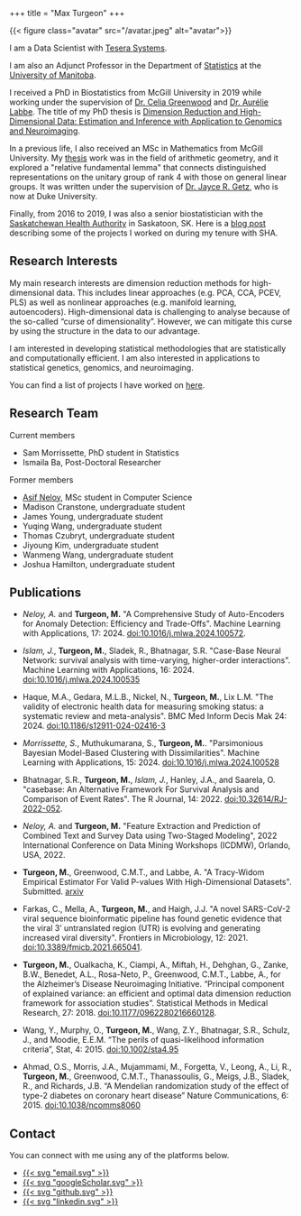 +++
title = "Max Turgeon"
+++

{{< figure class="avatar" src="/avatar.jpeg" alt="avatar">}}

I am a Data Scientist with [Tesera Systems](https://www.tesera.com/).

I am also an Adjunct Professor in the Department of [Statistics](https://sci.umanitoba.ca/statistics/) at the [University of Manitoba](https://umanitoba.ca/).

I received a PhD in Biostatistics from McGill University in 2019 while working under the supervision of [Dr. Celia Greenwood](https://greenwoodlab.github.io/) and [Dr. Aurélie Labbe](https://chairesd.hec.ca/en/). The title of my PhD thesis is [Dimension Reduction and High-Dimensional Data: Estimation and Inference with Application to Genomics and Neuroimaging](theses/MaximeTurgeon_PhDthesis.pdf).

In a previous life, I also received an MSc in Mathematics from McGill University. My [thesis](thesis.pdf) work was in the field of arithmetic geometry, and it explored a "relative fundamental lemma" that connects distinguished representations on the unitary group of rank 4 with those on general linear groups. It was written under the supervision of [Dr. Jayce R. Getz](https://sites.duke.edu/jgetz/), who is now at Duke University.

Finally, from 2016 to 2019, I was also a senior biostatistician with the [Saskatchewan Health Authority](https://www.saskhealthauthority.ca/) in Saskatoon, SK. Here is a [blog post](https://www.maxturgeon.ca/blog/2018-09-28-what-i-currently-do/) describing some of the projects I worked on during my tenure with SHA.

## Research Interests

My main research interests are dimension reduction methods for high-dimensional data. This includes linear approaches (e.g. PCA, CCA, PCEV, PLS) as well as nonlinear approaches (e.g. manifold learning, autoencoders). High-dimensional data is challenging to analyse because of the so-called “curse of dimensionality”. However, we can mitigate this curse by using the structure in the data to our advantage.

I am interested in developing statistical methodologies that are statistically and computationally efficient. I am also interested in applications to statistical genetics, genomics, and neuroimaging.

You can find a list of projects I have worked on [here](/projects).

## Research Team

Current members

  - Sam Morrissette, PhD student in Statistics
  - Ismaila Ba, Post-Doctoral Researcher

Former members

  - [Asif Neloy](https://aaneloy.netlify.app/), MSc student in Computer Science
  - Madison Cranstone, undergraduate student
  - James Young, undergraduate student
  - Yuqing Wang, undergraduate student
  - Thomas Czubryt, undergraduate student
  - Jiyoung Kim, undergraduate student
  - Wanmeng Wang, undergraduate student
  - Joshua Hamilton, undergraduate student

## Publications

  - *Neloy, A.* and **Turgeon, M.** "A Comprehensive Study of Auto-Encoders for Anomaly Detection: Efficiency and Trade-Offs". Machine Learning with Applications, 17: 2024. [doi:10.1016/j.mlwa.2024.100572](https://doi.org/10.1016/j.mlwa.2024.100572).

  - *Islam, J.*, **Turgeon, M.**, Sladek, R., Bhatnagar, S.R. "Case-Base Neural Network: survival analysis with time-varying, higher-order interactions". Machine Learning with Applications, 16: 2024. [doi:10.1016/j.mlwa.2024.100535](https://doi.org/10.1016/j.mlwa.2024.100535)

  - Haque, M.A., Gedara, M.L.B., Nickel, N., **Turgeon, M.**, Lix L.M. "The validity of electronic health data for measuring smoking status: a systematic review and meta-analysis". BMC Med Inform Decis Mak 24: 2024. [doi:10.1186/s12911-024-02416-3](https://doi.org/10.1186/s12911-024-02416-3)

  - *Morrissette, S.*, Muthukumarana, S., **Turgeon, M.**. "Parsimonious Bayesian Model-Based Clustering with Dissimilarities". Machine Learning with Applications, 15: 2024. [doi:10.1016/j.mlwa.2024.100528](https://doi.org/10.1016/j.mlwa.2024.100528)

  - Bhatnagar, S.R., **Turgeon, M.**, *Islam, J.*, Hanley, J.A., and Saarela, O. "casebase: An Alternative Framework For Survival Analysis and Comparison of Event Rates". The R Journal, 14: 2022. [doi:10.32614/RJ-2022-052](https://dx.doi.org/10.32614/RJ-2022-052).

  -  *Neloy, A.* and **Turgeon, M.** "Feature Extraction and Prediction of Combined Text and Survey Data using Two-Staged Modeling", 2022 International Conference on Data Mining Workshops (ICDMW), Orlando, USA, 2022.

  - **Turgeon, M.**, Greenwood, C.M.T., and Labbe, A. "A Tracy-Widom Empirical Estimator For Valid P-values With High-Dimensional Datasets". Submitted. [arxiv](https://arxiv.org/abs/1811.07356)

  - Farkas, C., Mella, A., **Turgeon, M.**, and Haigh, J.J. "A novel SARS-CoV-2 viral sequence bioinformatic pipeline has found genetic evidence that the viral 3’ untranslated region (UTR) is evolving and generating increased viral diversity". Frontiers in Microbiology, 12: 2021. [doi:10.3389/fmicb.2021.665041](https://doi.org/10.3389/fmicb.2021.665041).

  - **Turgeon, M.**, Oualkacha, K., Ciampi, A., Miftah, H., Dehghan, G., Zanke, B.W., Benedet, A.L., Rosa-Neto, P., Greenwood, C.M.T., Labbe, A., for the Alzheimer’s Disease Neuroimaging Initiative. “Principal component of explained variance: an efficient and optimal data dimension reduction framework for association studies”. Statistical Methods in Medical Research, 27: 2018. [doi:10.1177/0962280216660128](https://dx.doi.org/10.1177/0962280216660128).

  - Wang, Y., Murphy, O., **Turgeon, M.**, Wang, Z.Y., Bhatnagar, S.R., Schulz, J., and Moodie, E.E.M. “The perils of quasi-likelihood information criteria”, Stat, 4: 2015. [doi:10.1002/sta4.95](https://dx.doi.org/10.1002/sta4.95)

  - Ahmad, O.S., Morris, J.A., Mujammami, M., Forgetta, V., Leong, A., Li, R., **Turgeon, M.**, Greenwood, C.M.T., Thanassoulis, G., Meigs, J.B., Sladek, R., and Richards, J.B. “A Mendelian randomization study of the effect of type-2 diabetes on coronary heart disease” Nature Communications, 6: 2015. [doi:10.1038/ncomms8060](https://dx.doi.org/10.1038/ncomms8060)

## Contact

You can connect with me using any of the platforms below.

<div class="social">
  <ul class="share-icons">
    <!-- Email -->
    <li>
      <a href="mailto:max.turgeon@umanitoba.ca" class="share-btn">
        {{< svg "email.svg" >}}
      </a>
    </li>
    <!-- Google Scholar -->
    <li>
      <a href="https://scholar.google.com/citations?user=5Qd5GtkAAAAJ" class="share-btn">
        {{< svg "googleScholar.svg" >}}
      </a>
    </li>
    <!-- GitHub -->
    <li>
      <a href="https://github.com/turgeonmaxime" class="share-btn">
        {{< svg "github.svg" >}}
      </a>
    </li>
    <!-- Twitter -->
<!--    <li>
      <a href="https://twitter.com/mturg1989" class="share-btn">
        {{< svg "twitter.svg" >}}
      </a>
    </li>
-->
    <!-- LinkedIn -->
    <li>
      <a href="https://www.linkedin.com/in/maxime-turgeon-a472a8114/" class="share-btn">
        {{< svg "linkedin.svg" >}}
      </a>
    </li>
  </ul>
</div>

